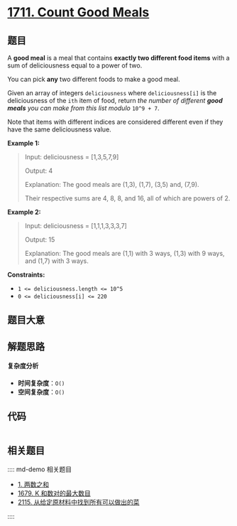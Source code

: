 # [1711. Count Good Meals](https://leetcode.com/problems/count-good-meals/)

## 题目

A **good meal** is a meal that contains **exactly two different food items**
with a sum of deliciousness equal to a power of two.

You can pick **any** two different foods to make a good meal.

Given an array of integers `deliciousness` where `deliciousness[i]` is the
deliciousness of the `i​​​​​​th​​​​`​​​​ item of food, return _the number of
different **good meals** you can make from this list modulo_ `10^9 + 7`.

Note that items with different indices are considered different even if they
have the same deliciousness value.

**Example 1:**

> Input: deliciousness = [1,3,5,7,9]
>
> Output: 4
>
> Explanation: The good meals are (1,3), (1,7), (3,5) and, (7,9).
>
> Their respective sums are 4, 8, 8, and 16, all of which are powers of 2.

**Example 2:**

> Input: deliciousness = [1,1,1,3,3,3,7]
>
> Output: 15
>
> Explanation: The good meals are (1,1) with 3 ways, (1,3) with 9 ways, and (1,7) with 3 ways.

**Constraints:**

- `1 <= deliciousness.length <= 10^5`
- `0 <= deliciousness[i] <= 220`

## 题目大意

## 解题思路

#### 复杂度分析

- **时间复杂度**：`O()`
- **空间复杂度**：`O()`

## 代码

```javascript

```

## 相关题目

:::: md-demo 相关题目

- [1. 两数之和](./0001.md)
- [1679. K 和数对的最大数目](https://leetcode.com/problems/max-number-of-k-sum-pairs)
- [2115. 从给定原材料中找到所有可以做出的菜](https://leetcode.com/problems/find-all-possible-recipes-from-given-supplies)

::::
